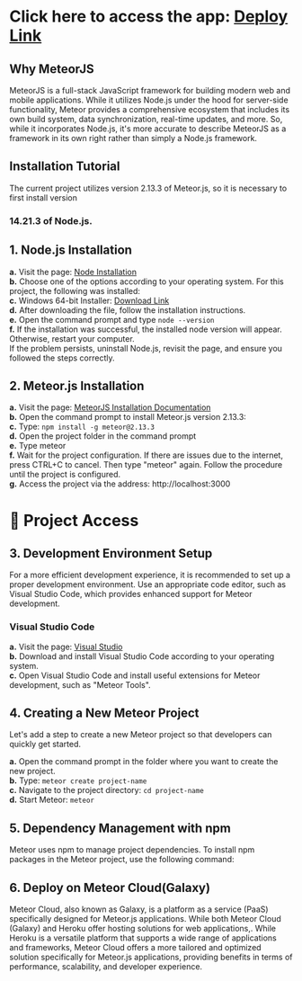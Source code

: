 

# Click here to access the app: [Deploy Link](https://box-containerpowr.meteorapp.com/)<br>

## Why MeteorJS

MeteorJS is a full-stack JavaScript framework for building modern web and mobile applications. While it utilizes Node.js under the hood for server-side functionality, Meteor provides a comprehensive ecosystem that includes its own build system, data synchronization, real-time updates, and more. So, while it incorporates Node.js, it's more accurate to describe MeteorJS as a framework in its own right rather than simply a Node.js framework.

## Installation Tutorial

The current project utilizes version 2.13.3 of Meteor.js, so it is necessary to first install version 
### 14.21.3 of Node.js.

## 1. Node.js Installation
**a.** Visit the page: [Node Installation](https://nodejs.org/en/blog/release/v14.21.3)<br>
**b.** Choose one of the options according to your operating system. For this project, the following was installed:<br>
**c.** Windows 64-bit Installer: [Download Link](https://nodejs.org/dist/v14.21.3/node-v14.21.3-x64.msi)<br>
**d.** After downloading the file, follow the installation instructions.<br>
**e.** Open the command prompt and type `node --version`<br>
**f.** If the installation was successful, the installed node version will appear. Otherwise, restart your computer.<br>
If the problem persists, uninstall Node.js, revisit the page, and ensure you followed the steps correctly.

## 2. Meteor.js Installation
**a.** Visit the page: [MeteorJS Installation Documentation](https://docs.meteor.com/install.html)<br>
**b.** Open the command prompt to install Meteor.js version 2.13.3:<br>
**c.** Type: `npm install -g meteor@2.13.3`<br>
**d.** Open the project folder in the command prompt<br>
**e.** Type meteor<br>
**f.** Wait for the project configuration. If there are issues due to the internet, press CTRL+C to cancel. Then type "meteor" again. Follow the procedure until the project is configured.<br>
**g.** Access the project via the address: http://localhost:3000<br>

# 📁 Project Access

## 3. Development Environment Setup
For a more efficient development experience, it is recommended to set up a proper development environment. Use an appropriate code editor, such as Visual Studio Code, which provides enhanced support for Meteor development.

### Visual Studio Code
**a.** Visit the page: [Visual Studio](https://code.visualstudio.com/)<br>
**b.** Download and install Visual Studio Code according to your operating system.<br>
**c.** Open Visual Studio Code and install useful extensions for Meteor development, such as "Meteor Tools".

## 4. Creating a New Meteor Project
Let's add a step to create a new Meteor project so that developers can quickly get started.

**a.** Open the command prompt in the folder where you want to create the new project.<br>
**b.** Type: `meteor create project-name`<br>
**c.** Navigate to the project directory: `cd project-name`<br>
**d.** Start Meteor: `meteor`<br>

## 5. Dependency Management with npm
Meteor uses npm to manage project dependencies. To install npm packages in the Meteor project, use the following command:

## 6. Deploy on Meteor Cloud(Galaxy)
Meteor Cloud, also known as Galaxy, is a platform as a service (PaaS) specifically designed for Meteor.js applications. While both Meteor Cloud (Galaxy) and Heroku offer hosting solutions for web applications,.
While Heroku is a versatile platform that supports a wide range of applications and frameworks, Meteor Cloud offers a more tailored and optimized solution specifically for Meteor.js applications, providing benefits in terms of performance, scalability, and developer experience.

